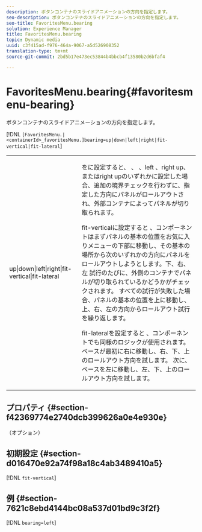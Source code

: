 ```yaml
---
description: ボタンコンテナのスライドアニメーションの方向を指定します。
seo-description: ボタンコンテナのスライドアニメーションの方向を指定します。
seo-title: FavoritesMenu.bearing
solution: Experience Manager
title: FavoritesMenu.bearing
topic: Dynamic media
uuid: c3f415ad-f976-464a-9067-a5d526908352
translation-type: tm+mt
source-git-commit: 2bd5b17e473ec53844b4bbcb4f13580b2d6bfaf4

---
```



# FavoritesMenu.bearing{#favoritesmenu-bearing}

ボタンコンテナのスライドアニメーションの方向を指定します。

[!DNL `[FavoritesMenu.|<containerId>_favoritesMenu.]bearing=up|down|left|right|fit-vertical|fit-lateral`]

<table id="table_2B109D2F91E64B5382B31921C3780FA5"> 
 <tbody> 
  <tr> 
   <td colname="col1"> <p><span class="codeph"> up|down|left|right|fit-vertical|fit-lateral</span> </p> </td> 
   <td colname="col2"> <p> をに設定すると、 <span class="codeph"></span><span class="codeph"> 、</span><span class="codeph"> 、</span>left <span class="codeph"> 、</span>right up、またはright upのいずれかに設定した場合、追加の境界チェックを行わずに、指定した方向にパネルがロールアウトされ、外部コンテナによってパネルが切り取られます。 </p> <p>fit-verticalに設定すると <span class="codeph"></span>、コンポーネントはまずパネルの基本の位置をお気に入りメニューの下部に移動し、その基本の場所から次のいずれかの方向にパネルをロールアウトしようとします。下、右、左 試行のたびに、外側のコンテナでパネルが切り取られているかどうかがチェックされます。 すべての試行が失敗した場合、パネルの基本の位置を上に移動し、上、右、左の方向からロールアウト試行を繰り返します。 </p> <p>fit-lateralを設定すると <span class="codeph"></span>、コンポーネントでも同様のロジックが使用されます。 ベースが最初に右に移動し、右、下、上のロールアウト方向を試します。 次に、ベースを左に移動し、左、下、上のロールアウト方向を試します。 </p> </td> 
  </tr> 
 </tbody> 
</table>

## プロパティ {#section-f42369774e2740dcb399626a0e4e930e}

（オプション）

## 初期設定 {#section-d016470e92a74f98a18c4ab3489410a5}

[!DNL `fit-vertical`]

## 例 {#section-7621c8ebd4144bc08a537d01bd9c3f2f}

[!DNL `bearing=left`]
